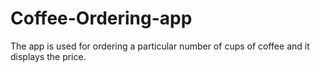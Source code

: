# Coffee-Ordering-app
The app is used for ordering a particular number of cups of coffee and it displays the price.
